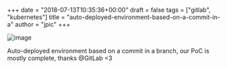 +++
date = "2018-07-13T10:35:36+00:00"
draft = false
tags = ["gitlab", "kubernetes"]
title = "auto-deployed-environment-based-on-a-commit-in-a"
author = "jpic"
+++

![image](/img/2018-07-13-auto-deployed-environment-based-on-a-commit-in-a/0299ae179b68f9fd7e079509fe0e7e3db3225362e0833a943827e11b67671b0b.png)

Auto-deployed environment based on a commit in a branch, our PoC is mostly complete, thanks @GitLab <3
